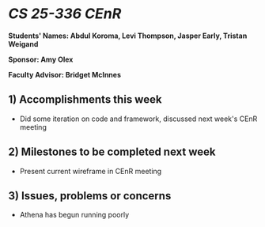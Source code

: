 # *CS 25-336 CEnR*

**Students' Names: Abdul Koroma, Levi Thompson, Jasper Early, Tristan Weigand**

**Sponsor: Amy Olex**

**Faculty Advisor: Bridget McInnes**

## 1) Accomplishments this week ##
- Did some iteration on code and framework, discussed next week's CEnR meeting

## 2) Milestones to be completed next week ##
- Present current wireframe in CEnR meeting

## 3) Issues, problems or concerns ##
- Athena has begun running poorly
